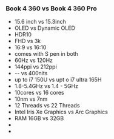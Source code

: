 ### Book 4 360 vs Book 4 360 Pro
- 15.6 inch vs 15.3inch
- OLED vs Dynamic OLED
- HDR10 
- FHD vs 3k
- 16:9 vs 16:10
- comes with S pen in both
- 60Hz vs 120Hz
- 144ppi vs 212ppi
- -- vs 400nits
- up to i7 150U vs upt o i7 ultra 165H
- 1.8-5.4GHz vs 1.4 - 5GHz
- 10cores vs 16 cores
- 10nm vs 7nm
- 12 Threads vs 22 Threads
- Intel Iris Xe Graphics vs Arc Graphics
- RAM 16GB vs 32GB
- 
- 